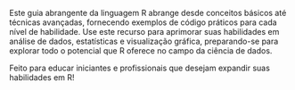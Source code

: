Este guia abrangente da linguagem R abrange desde conceitos básicos até técnicas avançadas, fornecendo exemplos de código práticos para cada nível de habilidade. Use este recurso para aprimorar suas habilidades em análise de dados, estatísticas e visualização gráfica, preparando-se para explorar todo o potencial que R oferece no campo da ciência de dados.

Feito para educar iniciantes e profissionais que desejam expandir suas habilidades em R!

